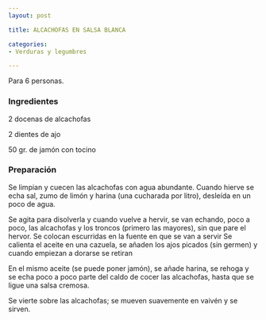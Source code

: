 ```yaml
---
layout: post

title: ALCACHOFAS EN SALSA BLANCA

categories:
- Verduras y legumbres

---
```

Para 6 personas.

<h3>Ingredientes</h3>

2 docenas de alcachofas

2 dientes de ajo

50 gr. de jamón con tocino

<h3>Preparación</h3>

Se limpian y cuecen las alcachofas con agua abundante. Cuando hierve se echa sal, zumo de limón y harina (una cucharada por litro), desleída en un poco de agua.

Se agita para disolverla y cuando vuelve a hervir, se van echando, poco a poco, las alcachofas y los troncos (primero las mayores), sin que pare el hervor. Se colocan escurridas en la fuente en que se van a servir Se calienta el aceite en una cazuela, se añaden los ajos picados (sin germen) y cuando empiezan a dorarse se retiran

En el mismo aceite (se puede poner jamón), se añade harina, se rehoga y se echa poco a poco parte del caldo de cocer las alcachofas, hasta que se ligue una salsa cremosa.

Se vierte sobre las alcachofas; se mueven suavemente en vaivén y se sirven.